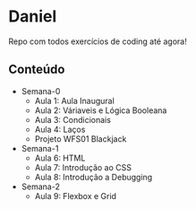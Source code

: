 # Daniel
Repo com todos exercícios de coding até agora!

## Conteúdo
+ Semana-0
  * Aula 1: Aula Inaugural
  * Aula 2: Váriaveis e Lógica Booleana
  * Aula 3: Condicionais
  * Aula 4: Laços
  * Projeto WFS01 Blackjack
+ Semana-1
  * Aula 6: HTML
  * Aula 7: Introdução ao CSS
  * Aula 8: Introdução a Debugging
+ Semana-2
  * Aula 9: Flexbox e Grid
